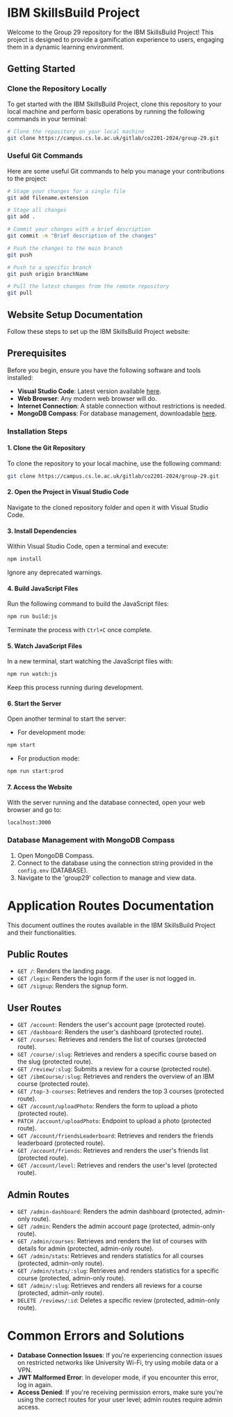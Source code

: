 # IBM SkillsBuild Project

Welcome to the Group 29 repository for the IBM SkillsBuild Project! This project is designed to provide a gamification experience to users, engaging them in a dynamic learning environment.

## Getting Started

### Clone the Repository Locally

To get started with the IBM SkillsBuild Project, clone this repository to your local machine and perform basic operations by running the following commands in your terminal:

```bash
# Clone the repository on your local machine
git clone https://campus.cs.le.ac.uk/gitlab/co2201-2024/group-29.git
```

### Useful Git Commands

Here are some useful Git commands to help you manage your contributions to the project:

```bash
# Stage your changes for a single file
git add filename.extension

# Stage all changes
git add .

# Commit your changes with a brief description
git commit -m "Brief description of the changes"

# Push the changes to the main branch
git push

# Push to a specific branch
git push origin branchName

# Pull the latest changes from the remote repository
git pull
```

## Website Setup Documentation

Follow these steps to set up the IBM SkillsBuild Project website:

## Prerequisites
Before you begin, ensure you have the following software and tools installed:
- **Visual Studio Code**: Latest version available [here](https://code.visualstudio.com/download).
- **Web Browser**: Any modern web browser will do.
- **Internet Connection**: A stable connection without restrictions is needed.
- **MongoDB Compass**: For database management, downloadable [here](https://www.mongodb.com/docs/compass/current/install/).

### Installation Steps

#### 1. Clone the Git Repository
To clone the repository to your local machine, use the following command:
```bash
git clone https://campus.cs.le.ac.uk/gitlab/co2201-2024/group-29.git
```

#### 2. Open the Project in Visual Studio Code
Navigate to the cloned repository folder and open it with Visual Studio Code.

#### 3. Install Dependencies
Within Visual Studio Code, open a terminal and execute:
```bash
npm install
```
Ignore any deprecated warnings.

#### 4. Build JavaScript Files
Run the following command to build the JavaScript files:
```bash
npm run build:js
```
Terminate the process with `Ctrl+C` once complete.

#### 5. Watch JavaScript Files
In a new terminal, start watching the JavaScript files with:
```bash
npm run watch:js
```
Keep this process running during development.

#### 6. Start the Server
Open another terminal to start the server:
- For development mode:
```bash
npm start
```
- For production mode:
```bash
npm run start:prod
```

#### 7. Access the Website
With the server running and the database connected, open your web browser and go to:
```
localhost:3000
```

### Database Management with MongoDB Compass

1. Open MongoDB Compass.
2. Connect to the database using the connection string provided in the `config.env` (DATABASE).
3. Navigate to the 'group29' collection to manage and view data.

# Application Routes Documentation

This document outlines the routes available in the IBM SkillsBuild Project and their functionalities.

## Public Routes

- `GET /`: Renders the landing page.
- `GET /login`: Renders the login form if the user is not logged in.
- `GET /signup`: Renders the signup form.

## User Routes

- `GET /account`: Renders the user's account page (protected route).
- `GET /dashboard`: Renders the user's dashboard (protected route).
- `GET /courses`: Retrieves and renders the list of courses (protected route).
- `GET /course/:slug`: Retrieves and renders a specific course based on the slug (protected route).
- `GET /review/:slug`: Submits a review for a course (protected route).
- `GET /ibmCourse/:slug`: Retrieves and renders the overview of an IBM course (protected route).
- `GET /top-3-courses`: Retrieves and renders the top 3 courses (protected route).
- `GET /account/uploadPhoto`: Renders the form to upload a photo (protected route).
- `PATCH /account/uploadPhoto`: Endpoint to upload a photo (protected route).
- `GET /account/friendsLeaderboard`: Retrieves and renders the friends leaderboard (protected route).
- `GET /account/friends`: Retrieves and renders the user's friends list (protected route).
- `GET /account/level`: Retrieves and renders the user's level (protected route).

## Admin Routes

- `GET /admin-dashboard`: Renders the admin dashboard (protected, admin-only route).
- `GET /admin`: Renders the admin account page (protected, admin-only route).
- `GET /admin/courses`: Retrieves and renders the list of courses with details for admin (protected, admin-only route).
- `GET /admin/stats`: Retrieves and renders statistics for all courses (protected, admin-only route).
- `GET /admin/stats/:slug`: Retrieves and renders statistics for a specific course (protected, admin-only route).
- `GET /admin/:slug`: Retrieves and renders all reviews for a course (protected, admin-only route).
- `DELETE /reviews/:id`: Deletes a specific review (protected, admin-only route).

# Common Errors and Solutions

- **Database Connection Issues**: If you're experiencing connection issues on restricted networks like University Wi-Fi, try using mobile data or a VPN.
- **JWT Malformed Error**: In developer mode, if you encounter this error, log in again.
- **Access Denied**: If you're receiving permission errors, make sure you're using the correct routes for your user level; admin routes require admin access.




